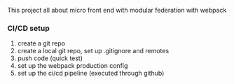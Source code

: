 This project all about micro front end with modular federation with webpack

### CI/CD setup

1. create a git repo
2. create a local git repo, set up .gitignore and remotes
3. push code (quick test)
4. set up the webpack production config
5. set up the ci/cd pipeline (executed through github)
